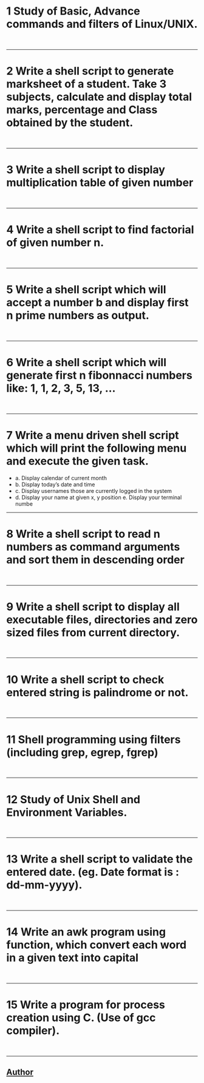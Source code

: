 #   1 Study of Basic, Advance commands and filters of Linux/UNIX. 

<br />
<hr />

#  2 Write a shell script to generate marksheet of a student. Take 3 subjects, calculate  and display total marks, percentage and Class obtained by the student.

<br />
<hr />

# 3 Write a shell script to display multiplication table of given number


<br />
<hr />

#   4 Write a shell script to find factorial of given number n.

<br />
<hr />

#   5 Write a shell script which will accept a number b and display first n prime numbers  as output.

<br />
<hr />

#   6 Write a shell script which will generate first n fibonnacci numbers like: 1, 1, 2, 3, 5, 13, …

<br />
<hr />

#   7  Write a menu driven shell script which will print the following menu and execute the given task.
-   a. Display calendar of current month
-   b. Display today’s date and time
-   c. Display usernames those are currently logged in the system
-   d. Display your name at given x, y position
    e. Display your terminal numbe
    <br />
<hr />


#  8 Write a shell script to read n numbers as command arguments and sort them in descending order

<br />
<hr />

# 9 Write a shell script to display all executable files, directories and zero sized files from current directory.



<br />
<hr />

# 10 Write a shell script to check entered string is palindrome or not. 

<br />
<hr />

# 11 Shell programming using filters (including grep, egrep, fgrep)
<br />
<hr />

# 12 Study of Unix Shell and Environment Variables. 
<br />
<hr />

# 13 Write a shell script to validate the entered date. (eg. Date format is : dd-mm-yyyy). 
<br />
<hr />

#  14 Write an awk program using function, which convert each word in a given text into capital


   
<br />
<hr />

#   15 Write a program for process creation using C. (Use of gcc compiler).

<br />
<hr />

##  [Author](https://github.com/hiren14/) 
